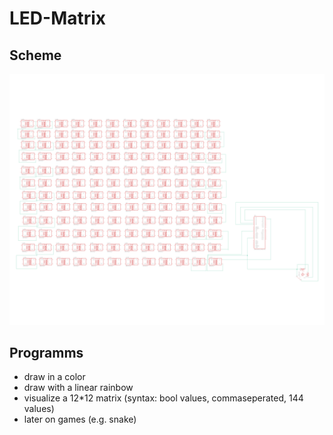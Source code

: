 # LED-Matrix
## Scheme
![hello](https://github.com/Escape9002/LED-Matrix/blob/TestBranch/LEDMatrix.png)

## Programms
- draw in a color
- draw with a linear rainbow
- visualize a 12*12 matrix (syntax: bool values, commaseperated, 144 values)
- later on games (e.g. snake)
